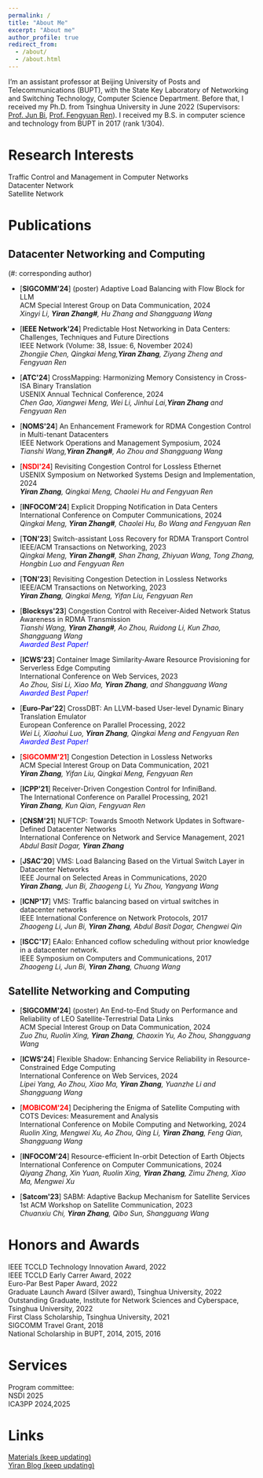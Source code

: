 ```yaml
---
permalink: /
title: "About Me"
excerpt: "About me"
author_profile: true
redirect_from: 
  - /about/
  - /about.html
---
```


I’m an assistant professor at Beijing University of Posts and Telecommunications (BUPT), with the State Key Laboratory of Networking and Switching Technology, Computer Science Department. Before that, I received my Ph.D. from Tsinghua University in June 2022 (Supervisors: [Prof. Jun Bi](https://www.tsinghua.edu.cn/info/1715/70637.htm), [Prof. Fengyuan Ren](https://www.cs.tsinghua.edu.cn/info/1126/3585.htm)). I received my B.S. in computer science and technology from BUPT in 2017 (rank 1/304).

Research Interests
======
Traffic Control and Management in Computer Networks  
Datacenter Network  
Satellite Network

# Publications 
## Datacenter Networking and Computing
 (#: corresponding author)
- [**SIGCOMM'24**] (poster) Adaptive Load Balancing with Flow Block for LLM    
   ACM Special Interest Group on Data Communication, 2024             
   *Xingyi Li, **Yiran Zhang#**, Hu Zhang and Shangguang Wang*

- [**IEEE Network'24**] Predictable Host Networking in Data Centers: Challenges, Techniques and Future Directions    
   IEEE Network (Volume: 38, Issue: 6, November 2024)             
   *Zhongjie Chen, Qingkai Meng,**Yiran Zhang**, Ziyang Zheng and Fengyuan Ren*
 
- [**ATC'24**] CrossMapping: Harmonizing Memory Consistency in Cross-ISA Binary Translation    
   USENIX Annual Technical Conference, 2024             
   *Chen Gao, Xiangwei Meng, Wei Li, Jinhui Lai,**Yiran Zhang** and Fengyuan Ren*
  
- [**NOMS'24**] An Enhancement Framework for RDMA Congestion Control in Multi-tenant Datacenters    
   IEEE Network Operations and Management Symposium, 2024             
   *Tianshi Wang,**Yiran Zhang#**, Ao Zhou and Shangguang Wang*
  
- [**<font color=red>NSDI'24</font>**] Revisiting Congestion Control for Lossless Ethernet        
   USENIX Symposium on Networked Systems Design and Implementation, 2024       
   ***Yiran Zhang**, Qingkai Meng, Chaolei Hu and Fengyuan Ren*
  
- [**INFOCOM'24**] Explicit Dropping Notification in Data Centers    
   International Conference on Computer Communications, 2024      
   *Qingkai Meng, **Yiran Zhang#**, Chaolei Hu, Bo Wang and Fengyuan Ren*
  
- [**TON'23**] Switch-assistant Loss Recovery for RDMA Transport Control            
   IEEE/ACM Transactions on Networking, 2023      
   *Qingkai Meng, **Yiran Zhang#**, Shan Zhang, Zhiyuan Wang, Tong Zhang, Hongbin Luo and Fengyuan Ren*
  
- [**TON'23**] Revisiting Congestion Detection in Lossless Networks        
   IEEE/ACM Transactions on Networking, 2023     
   ***Yiran Zhang**, Qingkai Meng, Yifan Liu, Fengyuan Ren*
  
- [**Blocksys'23**] Congestion Control with Receiver-Aided Network Status Awareness in RDMA Transmission         
   *Tianshi Wang, **Yiran Zhang#**, Ao Zhou, Ruidong Li, Kun Zhao, Shangguang Wang*    
  *<font color=blue> Awarded Best Paper!</font>*
  
- [**ICWS'23**] Container Image Similarity-Aware Resource Provisioning for Serverless Edge Computing           
   International Conference on Web Services, 2023      
   *Ao Zhou, Sisi Li, Xiao Ma, **Yiran Zhang**, and Shangguang Wang*    
   *<font color=blue> Awarded Best Paper!</font>*
  
- [**Euro-Par'22**] CrossDBT: An LLVM-based User-level Dynamic Binary Translation Emulator       
    European Conference on Parallel Processing, 2022           
    *Wei Li, Xiaohui Luo, **Yiran Zhang**, Qingkai Meng and Fengyuan Ren*    
   *<font color=blue> Awarded Best Paper!</font>*     
     
- [**<font color=red>SIGCOMM'21</font>**] Congestion Detection in Lossless Networks      
    ACM Special Interest Group on Data Communication, 2021         
  ***Yiran Zhang**, Yifan Liu, Qingkai Meng, Fengyuan Ren*
  
- [**ICPP'21**] Receiver-Driven Congestion Control for InfiniBand.          
    The International Conference on Parallel Processing, 2021         
    ***Yiran Zhang**, Kun Qian, Fengyuan Ren*
  
- [**CNSM'21**] NUFTCP: Towards Smooth Network Updates in Software-Defined Datacenter Networks    
    International Conference on Network and Service Management, 2021        
    *Abdul Basit Dogar, **Yiran Zhang***
  
- [**JSAC'20**] VMS: Load Balancing Based on the Virtual Switch Layer in Datacenter Networks    
    IEEE Journal on Selected Areas in Communications, 2020         
    ***Yiran Zhang**, Jun Bi, Zhaogeng Li, Yu Zhou, Yangyang Wang*
  
- [**ICNP'17**] VMS: Traffic balancing based on virtual switches in datacenter networks     
    IEEE International Conference on Network Protocols, 2017       
    *Zhaogeng Li, Jun Bi, **Yiran Zhang**, Abdul Basit Dogar, Chengwei Qin*
  
- [**ISCC'17**] EAalo: Enhanced coflow scheduling without prior knowledge in a datacenter network.     
    IEEE Symposium on Computers and Communications, 2017           
    *Zhaogeng Li, Jun Bi, **Yiran Zhang**, Chuang Wang*
   
  
## Satellite Networking and Computing
- [**SIGCOMM'24**] (poster) An End-to-End Study on Performance and Reliability of LEO Satellite-Terrestrial Data Links    
   ACM Special Interest Group on Data Communication, 2024             
   *Zuo Zhu, Ruolin Xing, **Yiran Zhang**, Chaoxin Yu, Ao Zhou, Shangguang Wang*
  
- [**ICWS'24**] Flexible Shadow: Enhancing Service Reliability in Resource-Constrained Edge Computing        
   International Conference on Web Services, 2024      
   *Lipei Yang, Ao Zhou, Xiao Ma, **Yiran Zhang**, Yuanzhe Li and Shangguang Wang*
  
- [**<font color=red>MOBICOM'24</font>**] Deciphering the Enigma of Satellite Computing with COTS Devices: Measurement and Analysis         
   International Conference on Mobile Computing and Networking, 2024        
   *Ruolin Xing, Mengwei Xu, Ao Zhou, Qing Li, **Yiran Zhang**, Feng Qian, Shangguang Wang*
  
- [**INFOCOM'24**] Resource-efficient In-orbit Detection of Earth Objects        
   International Conference on Computer Communications, 2024      
   *Qiyang Zhang, Xin Yuan, Ruolin Xing, **Yiran Zhang**, Zimu Zheng, Xiao Ma, Mengwei Xu*
  
- [**Satcom'23**] SABM: Adaptive Backup Mechanism for Satellite Services    
    1st ACM Workshop on Satellite Communication, 2023       
   *Chuanxiu Chi, **Yiran Zhang**, Qibo Sun, Shangguang Wang*
  


# Honors and Awards
IEEE TCCLD Technology Innovation Award, 2022  
IEEE TCCLD Early Carrer Award, 2022  
Euro-Par Best Paper Award, 2022  
Graduate Launch Award (Silver award), Tsinghua University, 2022  
Outstanding Graduate, Institute for Network Sciences and Cyberspace, Tsinghua University, 2022  
First Class Scholarship, Tsinghua University, 2021  
SIGCOMM Travel Grant, 2018  
National Scholarship in BUPT, 2014, 2015, 2016 

# Services
Program committee:   
NSDI 2025   
ICA3PP 2024,2025



# Links
[Materials (keep updating)](https://yi-ran.github.io/2019/03/27/Useful-links/)  
[Yiran Blog (keep updating)](https://yi-ran.github.io/)  

